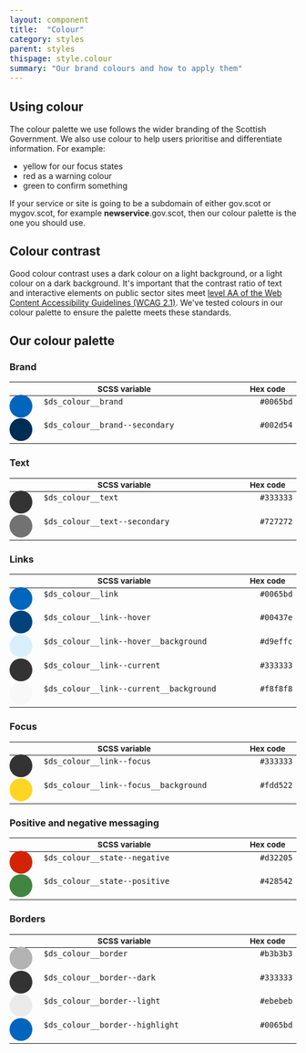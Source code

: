 ```yaml
---
layout: component
title:  "Colour"
category: styles
parent: styles
thispage: style.colour
summary: "Our brand colours and how to apply them"
---
```


## Using colour

The colour palette we use follows the wider branding of the Scottish Government. We also use colour to help users prioritise and differentiate information. For example:

* yellow for our focus states
* red as a warning colour
* green to confirm something

If your service or site is going to be a subdomain of either gov.scot or mygov.scot, for example **newservice**.gov.scot, then our colour palette is the one you should use.




## Colour contrast

Good colour contrast uses a dark colour on a light background, or a light colour on a dark background. It's important that the contrast ratio of text and interactive elements on public sector sites meet [level AA of the Web Content Accessibility Guidelines (WCAG 2.1)](https://www.w3.org/TR/WCAG21/#contrast-minimum). We've tested colours in our colour palette to ensure the palette meets these standards.




## Our colour palette

### Brand

<table class="dss_palette">
    <thead class="visually-hidden">
        <tr>
            <th>SCSS variable</th>
            <th>Hex code</th>
        </tr>
    </thead>
    <tbody>
        <tr>
            <td class="dss_palette__name">
                <span class="dss_palette__swatch" style="background-color: #0065bd"></span>
                <code>$ds_colour__brand</code>
                </td>
            <td class="dss_palette__hex"><code>#0065bd</code></td>
        </tr>
        <tr>
            <td class="dss_palette__name">
                <span class="dss_palette__swatch" style="background-color: #002d54"></span>
                <code>$ds_colour__brand--secondary</code>
            </td>
            <td class="dss_palette__hex"><code>#002d54</code></td>
        </tr>
    </tbody>
</table>




### Text

<table class="dss_palette">
    <thead class="visually-hidden">
        <tr>
            <th>SCSS variable</th>
            <th>Hex code</th>
        </tr>
    </thead>
    <tbody>
        <tr>
            <td class="dss_palette__name">
                <span class="dss_palette__swatch" style="background-color: #333333"></span>
                <code>$ds_colour__text</code>
                </td>
            <td class="dss_palette__hex"><code>#333333</code></td>
        </tr>
        <tr>
            <td class="dss_palette__name">
                <span class="dss_palette__swatch" style="background-color: #727272"></span>
                <code>$ds_colour__text--secondary</code>
            </td>
            <td class="dss_palette__hex"><code>#727272</code></td>
        </tr>
    </tbody>
</table>




### Links

<table class="dss_palette">
    <thead class="visually-hidden">
        <tr>
            <th>SCSS variable</th>
            <th>Hex code</th>
        </tr>
    </thead>
    <tbody>
        <tr>
            <td class="dss_palette__name">
                <span class="dss_palette__swatch" style="background-color: #0065bd"></span>
                <code>$ds_colour__link</code>
            </td>
            <td class="dss_palette__hex"><code>#0065bd</code></td>
        </tr>
        <tr>
            <td class="dss_palette__name">
                <span class="dss_palette__swatch" style="background-color: #00437e"></span>
                <code>$ds_colour__link--hover</code>
            </td>
            <td class="dss_palette__hex"><code>#00437e</code></td>
        </tr>
        <tr>
            <td class="dss_palette__name">
                <span class="dss_palette__swatch" style="background-color: #d9effc"></span>
                <code>$ds_colour__link--hover__background</code>
            </td>
            <td class="dss_palette__hex"><code>#d9effc</code></td>
        </tr>
        <tr>
            <td class="dss_palette__name">
                <span class="dss_palette__swatch" style="background-color: #333333"></span>
                <code>$ds_colour__link--current</code>
            </td>
            <td class="dss_palette__hex"><code>#333333</code></td>
        </tr>
        <tr>
            <td class="dss_palette__name">
                <span class="dss_palette__swatch" style="background-color: #f8f8f8"></span>
                <code>$ds_colour__link--current__background</code>
            </td>
            <td class="dss_palette__hex"><code>#f8f8f8</code></td>
        </tr>
    </tbody>
</table>




### Focus

<table class="dss_palette">
    <thead class="visually-hidden">
        <tr>
            <th>SCSS variable</th>
            <th>Hex code</th>
        </tr>
    </thead>
    <tbody>
        <tr>
            <td class="dss_palette__name">
                <span class="dss_palette__swatch" style="background-color: #333333"></span>
                <code>$ds_colour__link--focus</code>
            </td>
            <td class="dss_palette__hex"><code>#333333</code></td>
        </tr>
        <tr>
            <!-- <td class="dss_palette__swa"></td> -->
            <td class="dss_palette__name">
                <span class="dss_palette__swatch" style="background-color: #fdd522"></span>
                <code>$ds_colour__link--focus__background</code>
            </td>
            <td class="dss_palette__hex"><code>#fdd522</code></td>
        </tr>
    </tbody>
</table>




### Positive and negative messaging

<table class="dss_palette">
    <thead class="visually-hidden">
        <tr>
            <th>SCSS variable</th>
            <th>Hex code</th>
        </tr>
    </thead>
    <tbody>
        <tr>
            <!-- <td class="dss_palette__swa"></td> -->
            <td class="dss_palette__name">
                <span class="dss_palette__swatch" style="background-color: #d32205"></span>
                <code>$ds_colour__state--negative</code>
            </td>
            <td class="dss_palette__hex"><code>#d32205</code></td>
        </tr>
        <tr>
            <!-- <td class="dss_palette__swa"></td> -->
            <td class="dss_palette__name">
                <span class="dss_palette__swatch" style="background-color: #428542"></span>
                <code>$ds_colour__state--positive</code>
            </td>
            <td class="dss_palette__hex"><code>#428542</code></td>
        </tr>
    </tbody>
</table>




### Borders

<table class="dss_palette">
    <thead class="visually-hidden">
        <tr>
            <th>SCSS variable</th>
            <th>Hex code</th>
        </tr>
    </thead>
    <tbody>
        <tr>
            <td class="dss_palette__name">
                <span class="dss_palette__swatch" style="background-color: #b3b3b3"></span>
                <code>$ds_colour__border</code>
            </td>
            <td class="dss_palette__hex"><code>#b3b3b3</code></td>
        </tr>
        <tr>
            <td class="dss_palette__name">
                <span class="dss_palette__swatch" style="background-color: #333333"></span>
                <code>$ds_colour__border--dark</code>
            </td>
            <td class="dss_palette__hex"><code>#333333</code></td>
        </tr>
        <tr>
            <td class="dss_palette__name">
                <span class="dss_palette__swatch" style="background-color: #ebebeb"></span>
                <code>$ds_colour__border--light</code>
            </td>
            <td class="dss_palette__hex"><code>#ebebeb</code></td>
        </tr>
        <tr>
            <td class="dss_palette__name">
                <span class="dss_palette__swatch" style="background-color: #0065bd"></span>
                <code>$ds_colour__border--highlight</code>
            </td>
            <td class="dss_palette__hex"><code>#0065bd</code></td>
        </tr>
    </tbody>
</table>




<style>

code {font-size: 0.85rem;}

.dss_palette {
    font-size: 0.85rem;
    table-layout: initial;
}

.dss_palette,
.dss_palette tr {
    border: 0;
}

.dss_palette td {
    padding-bottom: 24px;
}

.dss_palette__name {
    padding-left: 60px;
    position: relative;
    width: 50%;
}

.dss_palette__variable {
    width: 40%;
}

.dss_palette__hex {
    text-align: right;
    width: 10%;
}

.dss_palette__swatch {
    position: absolute;
    border-radius: 100%;
    display: inline-block;
    height: 40px;
    left: 0;
    margin: -4px 10px 0 0;
    vertical-align: middle;
    width: 40px;
}

</style>
